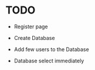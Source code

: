 # TODO

- Register page
- Create Database
- Add few users to the Database

- Database select immediately
